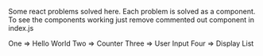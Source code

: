 Some react problems solved here.
Each problem is solved as a component.
To see the components working just remove commented out component in index.js

One => Hello World
Two => Counter
Three => User Input
Four => Display List